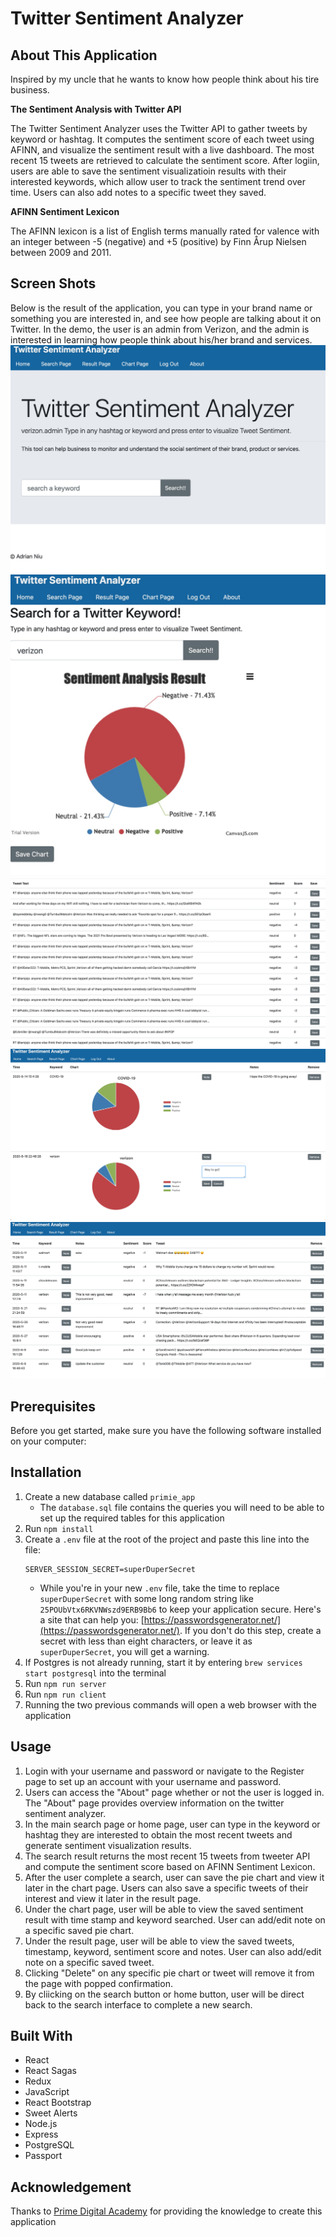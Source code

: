 # Twitter Sentiment Analyzer

## About This Application
Inspired by my uncle that he wants to know how people think about his tire business. 

**The Sentiment Analysis with Twitter API**

The Twitter Sentiment Analyzer uses the Twitter API to gather tweets by keyword or hashtag. It computes the sentiment score of each tweet using AFINN, and visualize the sentiment result with a live dashboard. The most recent 15 tweets are retrieved to calculate the sentiment score. After logiin, users are able to save the sentiment visualizatioin results with their interested keywords, which allow user to track the sentiment trend over time. Users can also add notes to a specific tweet they saved.

**AFINN Sentiment Lexicon**

The AFINN lexicon is a list of English terms manually rated for valence with an integer between -5 (negative) and +5 (positive) by Finn Årup Nielsen between 2009 and 2011. 

## Screen Shots

Below is the result of the application, you can type in your brand name or something you are interested in, and see how people are talking about it on Twitter. In the demo, the user is an admin from Verizon, and the admin is interested in learning how people think about his/her brand and services. 
![View of the Search Page](/public/images/TSA-search-page.jpg)
![View of the tweeter sentiment pie chart](/public/images/TSA-search-result-page1.jpg)
![View of the tweets of keyword searched](/public/images/TSA-search-result-page2.jpg)
![View of a Chart Page consisting of saved charts](/public/images/TSA-chart-page.jpg)
![View of the saved Twitter page](/public/images/TSA-tweet-result-page.jpg)


## Prerequisites

Before you get started, make sure you have the following software installed on your computer:


## Installation

1. Create a new database called `primie_app`
    * The `database.sql` file contains the queries you will need to be able to set up the required tables for this application
2. Run `npm install`
3. Create a `.env` file at the root of the project and paste this line into the file:
    ```
    SERVER_SESSION_SECRET=superDuperSecret
    ```
    * While you're in your new `.env` file, take the time to replace `superDuperSecret` with some long random string like `25POUbVtx6RKVNWszd9ERB9Bb6` to keep your application secure. Here's a site that can help you: [https://passwordsgenerator.net/](https://passwordsgenerator.net/). If you don't do this step, create a secret with less than eight characters, or leave it as `superDuperSecret`, you will get a warning.
4. If Postgres is not already running, start it by entering `brew services start postgresql` into the terminal
5. Run `npm run server`
6. Run `npm run client`
7. Running the two previous commands will open a web browser with the application


## Usage

1. Login with your username and password or navigate to the Register page to set up an account with your username and password.
2. Users can access the "About" page whether or not the user is logged in. The "About" page provides overview information on the twitter sentiment analyzer.
3. In the main search page or home page, user can type in the keyword or hashtag they are interested to obtain the most recent tweets and generate sentiment visualization results.
4. The search result returns the most recent 15 tweets from tweeter API and compute the sentiment score based on AFINN Sentiment Lexicon.
5. After the user complete a search, user can save the pie chart and view it later in the chart page. Users can also save a specific tweets of their interest and view it later in the result page.
6. Under the chart page, user will be able to view the saved sentiment result with time stamp and keyword searched. User can add/edit note on a specific saved pie chart.
7. Under the result page, user will be able to view the saved tweets, timestamp, keyword, sentiment score and notes. User can also add/edit note on a specific saved tweet.
8. Clicking "Delete" on any specific pie chart or tweet will remove it from the page with popped confirmation.
9. By cliicking on the search button or home button, user will be direct back to the search interface to complete a new search. 



## Built With

* React
* React Sagas
* Redux
* JavaScript
* React Bootstrap
* Sweet Alerts
* Node.js
* Express
* PostgreSQL
* Passport

## Acknowledgement
Thanks to [Prime Digital Academy](https://www.primeacademy.io) for providing the knowledge to create this application
